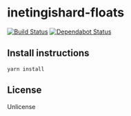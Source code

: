 # inetingishard-floats

[![Build Status](https://travis-ci.org/joma74/inetingishard-floats.svg?branch=master)](https://travis-ci.org/joma74/inetingishard-floats) [![Dependabot Status](https://api.dependabot.com/badges/status?host=github&repo=joma74/inetingishard-floats)](https://dependabot.com)

## Install instructions

```
yarn install
```

## License

Unlicense
